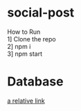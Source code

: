 # social-post

How to Run <br>
1] Clone the repo <br>
2] npm i <br>
3] npm start <br>

# Database

[a relative link](https://github.com/ashishbakliwal7/social-post/blob/master/social_network_post.sql)
